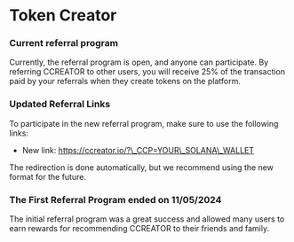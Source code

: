 # Token Creator

### Current referral program

Currently, the referral program is open, and anyone can participate. By referring CCREATOR to other users, you will receive 25% of the transaction paid by your referrals when they create tokens on the platform.

### Updated Referral Links

To participate in the new referral program, make sure to use the following links:

* New link: https://ccreator.io/?\_CCP=YOUR\_SOLANA\_WALLET

The redirection is done automatically, but we recommend using the new format for the future.

### The First Referral Program ended on 11/05/2024

The initial referral program was a great success and allowed many users to earn rewards for recommending CCREATOR to their friends and family.
